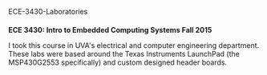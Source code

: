 ECE-3430-Laboratories
####

**ECE 3430: Intro to Embedded Computing Systems Fall 2015**

I took this course in UVA's electrical and computer engineering department. These labs were based around the Texas Instruments LaunchPad
(the MSP430G2553 specifically) and custom designed header boards.
